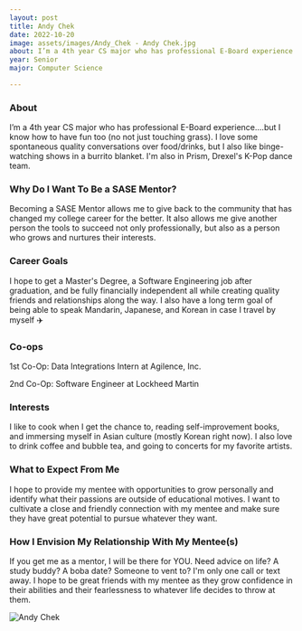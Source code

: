 ```yaml
---
layout: post
title: Andy Chek 
date: 2022-10-20
image: assets/images/Andy_Chek - Andy Chek.jpg
about: I’m a 4th year CS major who has professional E-Board experience....but I know how to have fun too (no not just touching grass). I love some spontaneous quality conversations over food/drinks, but I also like binge-watching shows in a burrito blanket. I'm also in Prism, Drexel's K-Pop dance team.
year: Senior
major: Computer Science

---
```


### About

I’m a 4th year CS major who has professional E-Board experience....but I know how to have fun too (no not just touching grass). I love some spontaneous quality conversations over food/drinks, but I also like binge-watching shows in a burrito blanket. I'm also in Prism, Drexel's K-Pop dance team.

### Why Do I Want To Be a SASE Mentor?

Becoming a SASE Mentor allows me to give back to the community that has changed my college career for the better. It also allows me give another person the tools to succeed not only professionally, but also as a person who grows and nurtures their interests. 

### Career Goals

I hope to get a Master's Degree, a Software Engineering job after graduation, and be fully financially independent all while creating quality friends and relationships along the way. I also have a long term goal of being able to speak Mandarin, Japanese, and Korean in case I travel by myself ✈️

### Co-ops

1st Co-Op:  Data Integrations Intern at Agilence, Inc.
2nd Co-Op: Software Engineer at Lockheed Martin

### Interests

I like to cook when I get the chance to, reading self-improvement books, and immersing myself in Asian culture (mostly Korean right now). I also love to drink coffee and bubble tea, and going to concerts for my favorite artists. 

### What to Expect From Me

I hope to provide my mentee with opportunities to grow personally and identify what their passions are outside of educational motives. I want to cultivate a close and friendly connection with my mentee and make sure they have great potential to pursue whatever they want. 

### How I Envision My Relationship With My Mentee(s) 

If you get me as a mentor, I will be there for YOU. Need advice on life? A study buddy? A boba date? Someone to vent to? I'm only one call or text away. I hope to be great friends with my mentee as they grow confidence in their abilities and their fearlessness to whatever life decides to throw at them. 

<div class="text-center my-5">
    <img src="https://sase-drexel.github.io/mentorship-2021/assets/images/Andy_Chek - Andy Chek.jpg" alt="Andy Chek" class="rounded post-img" />
</div>
